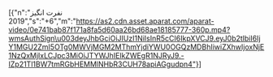 [{"n":"نفرت انگیز 2019","s":"+6","m":"https://as2.cdn.asset.aparat.com/aparat-video/0e741bab87f171a8fa5d60aa26bd68ae18185777-360p.mp4?wmsAuthSign\u003deyJhbGciOiJIUzI1NiIsInR5cCI6IkpXVCJ9.eyJ0b2tlbiI6IjY1MGU2ZmI5OTg0MWVjMGM2MThmYjdiYWU0OGQzMDBhIiwiZXhwIjoxNjE1NzQxMjIxLCJpc3MiOiJTYWJhIElkZWEgR1NJRyJ9.-IZp21Tl1BW7tmRGbHEMMlNHbR3CUH78apiAGgudpn4"}]
